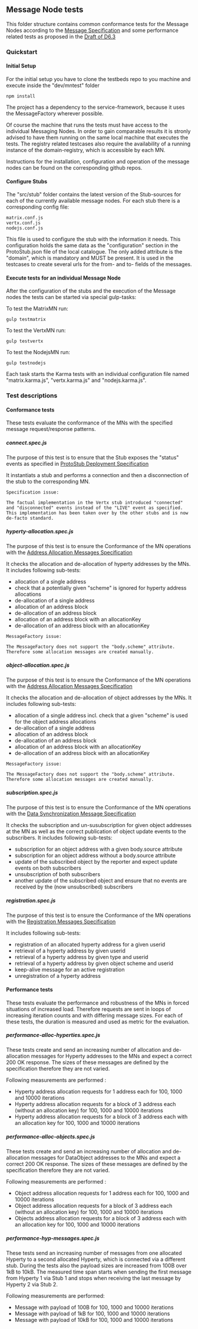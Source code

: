 ## Message Node tests

This folder structure contains common conformance tests for the Message Nodes according to the [Message Specification](https://github.com/reTHINK-project/dev-service-framework/tree/master/docs/specs/messages) and some performance related tests as proposed in the [Draft of D6.3](https://bscw.rethink-project.eu/bscw/bscw.cgi/d36924/D6.3%20--%20Trials%20Evaluation.docx)

### Quickstart
#### Initial Setup

For the initial setup you  have to clone the testbeds repo to you machine and execute inside the "dev/mntest" folder

```
npm install
```

The project has a dependency to the service-framework, because it uses the MessageFactory wherever possible.

Of course the machine that runs the tests must have access to the individual Messaging Nodes. In order to gain comparable results it is stronly advised to have them running on the same local machine that executes the tests. The registry related testcases also require the availability of a running instance of the domain-registry, which is accessible by each MN.

Instructions for the installation, configuration and operation of the message nodes can be found on the corresponding github repos.

#### Configure Stubs

The "src/stub" folder contains the latest version of the Stub-sources for each of the currently available message nodes.
For each stub there is a corresponding config file:

```
matrix.conf.js
vertx.conf.js
nodejs.conf.js
```
This file is used to configure the stub with the information it needs. This configuration holds the same data as the "configuration" section in the ProtoStub.json file of the local catalogue.
The only added attribute is the "domain", which is mandatory and MUST be present. It is used in the testcases to create several urls for the from- and to- fields of the messages.

#### Execute tests for an individual Message Node

After the configuration of the stubs and the execution of the Message nodes the tests can be started via special gulp-tasks:

To test the MatrixMN run:

```
gulp testmatrix
```

To test the VertxMN run:

```
gulp testvertx
```

To test the NodejsMN run:

```
gulp testnodejs
```

Each task starts the Karma tests with an individual configuration file named "matrix.karma.js", "vertx.karma.js" and "nodejs.karma.js".

### Test descriptions

#### Conformance tests

These tests evaluate the conformance of the MNs with the specified message request/response patterns.

##### connect.spec.js

The purpose of this test is to ensure that the Stub exposes the "status" events as specified in [ProtoStub Deployment Specification](https://github.com/reTHINK-project/dev-service-framework/blob/master/docs/specs/dynamic-view/basics/deploy-protostub.md)

It instantiats a stub and performs a connection and then a disconnection of the stub to the corresponding MN.

```
Specification issue:

The factual implementation in the Vertx stub introduced "connected" and "disconnected" events instead of the "LIVE" event as specified. This implementation has been taken over by the other stubs and is now de-facto standard.
```

##### hyperty-allocation.spec.js

The purpose of this test is to ensure the Conformance of the MN operations with the [Address Allocation Messages Specification](https://github.com/reTHINK-project/dev-service-framework/blob/master/docs/specs/messages/address-allocation-messages.md)

It checks the allocation and de-allocation of hyperty addresses by the MNs.
It includes following sub-tests:

- allocation of a single address
- check that a potentially given "scheme" is ignored for hyperty address allocations
- de-allocation of a single address
- allocation of an address block
- de-allocation of an address block
- allocation of an address block with an allocationKey
- de-allocation of an address block with an allocationKey

```
MessageFactory issue:

The MessageFactory does not support the "body.scheme" attribute. Therefore some allocation messages are created manually.
```

##### object-allocation.spec.js

The purpose of this test is to ensure the Conformance of the MN operations with the  [Address Allocation Messages Specification](https://github.com/reTHINK-project/dev-service-framework/blob/master/docs/specs/messages/address-allocation-messages.md)

It checks the allocation and de-allocation of object addresses by the MNs.
It includes following sub-tests:

- allocation of a single address incl. check that a given "scheme" is used for the object address allocations
- de-allocation of a single address
- allocation of an address block
- de-allocation of an address block
- allocation of an address block with an allocationKey
- de-allocation of an address block with an allocationKey

```
MessageFactory issue:

The MessageFactory does not support the "body.scheme" attribute. Therefore some allocation messages are created manually.
```

##### subscription.spec.js

The purpose of this test is to ensure the Conformance of the MN operations with the [Data Synchronization Message Specification](https://github.com/reTHINK-project/dev-service-framework/blob/master/docs/specs/messages/data-sync-messages.md)

It checks the subscription and un-susubscription for given object addresses at the MN as well as the correct publication of object update events to the subscribers.
It includes following sub-tests:

- subscription for an object address with a given body.source attribute
- subscription for an object address without a body.source attribute
- update of the subscribed object by the reporter and expect update events on both subscribers
- unsubscription of both subscribers
- another update of the subscribed object and ensure that no events are received by the (now unsubscribed) subscribers

##### registration.spec.js

The purpose of this test is to ensure the Conformance of the MN operations with the   [Registration Messages Specification](https://github.com/reTHINK-project/dev-service-framework/blob/master/docs/specs/messages/registration-messages.md)

It includes following sub-tests:

- registration of an allocated hyperty address for a given userid
- retrieval of a hyperty address by given userid
- retrieval of a hyperty address by given type and userid
- retrieval of a hyperty address by given object scheme and userid
- keep-alive message for an active registration
- unregistration of a hyperty address

#### Performance tests
These tests evaluate the performance and robustness of the MNs in forced situations of increased load. Therefore requests are sent in loops of increasing iteration counts and with differing message sizes. For each of these tests, the duration is measured and used as metric for the evaluation.

##### performance-alloc-hyperties.spec.js

These tests create and send an increasing number of allocation and de-allocation messages for Hyperty addresses to the MNs and expect a correct 200 OK response. The sizes of these messages are defined by the specification therefore they are not varied.

Following measurements are performed :

- Hyperty address allocation requests for 1 address each for 100, 1000 and 10000 iterations
- Hyperty address allocation requests for a block of 3 address each (without an allocation key) for 100, 1000 and 10000 iterations
- Hyperty address allocation requests for a block of 3 address each with an allocation key for 100, 1000 and 10000 iterations

##### performance-alloc-objects.spec.js

These tests create and send an increasing number of allocation and de-allocation messages for DataObject addresses to the MNs and expect a correct 200 OK response. The sizes of these messages are defined by the specification therefore they are not varied.

Following measurements are performed :

- Object address allocation requests for 1 address each for 100, 1000 and 10000 iterations
- Object address allocation requests for a block of 3 address each (without an allocation key) for 100, 1000 and 10000 iterations
- Objects address allocation requests for a block of 3 address each with an allocation key for 100, 1000 and 10000 iterations

##### performance-hyp-messages.spec.js
These tests send an increasing number of messages from one allocated Hyperty to a second allocated Hyperty, which is connected via a different stub. During the tests also the payload sizes are increased from 100B over 1kB to 10kB.
The measured time span starts when sending the first message from Hyperty 1 via Stub 1 and stops when receiving the last message by Hyperty 2 via Stub 2.

Following measurements are performed:
- Message with payload of 100B for 100, 1000 and 10000 iterations
- Message with payload of 1kB for 100, 1000 and 10000 iterations
- Message with payload of 10kB for 100, 1000 and 10000 iterations
